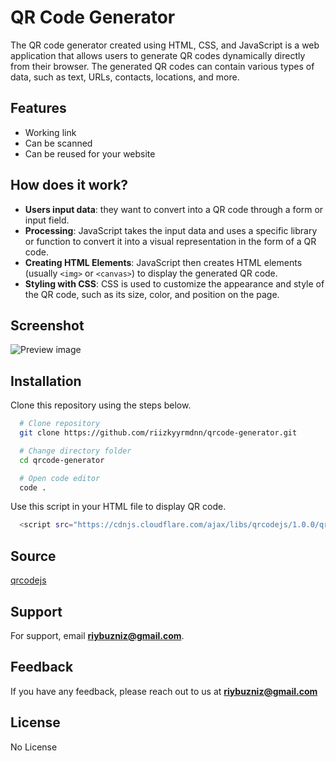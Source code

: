 # QR Code Generator

The QR code generator created using HTML, CSS, and JavaScript is a web application that allows users to generate QR codes dynamically directly from their browser. The generated QR codes can contain various types of data, such as text, URLs, contacts, locations, and more.

## Features

- Working link
- Can be scanned
- Can be reused for your website

## How does it work?

- **Users input data**: they want to convert into a QR code through a form or input field.
- **Processing**: JavaScript takes the input data and uses a specific library or function to convert it into a visual representation in the form of a QR code.
- **Creating HTML Elements**: JavaScript then creates HTML elements (usually ```<img>``` or ```<canvas>```) to display the generated QR code.
- **Styling with CSS**: CSS is used to customize the appearance and style of the QR code, such as its size, color, and position on the page.

## Screenshot

![Preview image](https://github.com/user-attachments/assets/9beef17f-0119-40cf-a9d3-85d41dbac588)

## Installation

Clone this repository using the steps below.

```bash
  # Clone repository
  git clone https://github.com/riizkyyrmdnn/qrcode-generator.git

  # Change directory folder
  cd qrcode-generator

  # Open code editor
  code .
```

Use this script in your HTML file to display QR code.

```bash
  <script src="https://cdnjs.cloudflare.com/ajax/libs/qrcodejs/1.0.0/qrcode.min.js"></script>
```

## Source

[qrcodejs](https://cdnjs.com/libraries/qrcodejs)

## Support

For support, email **riybuzniz@gmail.com**.

## Feedback

If you have any feedback, please reach out to us at **riybuzniz@gmail.com**

## License

No License
